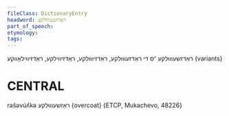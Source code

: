 ```yaml
---
fileClass: DictionaryEntry
headword: ראַדזשעוווּלקע
part_of_speech: 
etymology: 
tags: 
---
```

ראַדזשעוווּלקע
־ס
די
ראַדזעוווּלקע, ראַדזיוווּלקע, ראַדזיווילקע, ראַדזיווילאָווקע {variants}

CENTRAL
========

rašəvúʎkə ראַזשעוווּלקע {overcoat} {ETCP, Mukachevo, 48226}